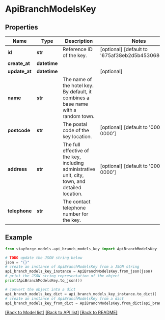 # ApiBranchModelsKey


## Properties

Name | Type | Description | Notes
------------ | ------------- | ------------- | -------------
**id** | **str** | Reference ID of the key. | [optional] [default to '675af38eb2d5b453068ca3dd']
**create_at** | **datetime** |  | 
**update_at** | **datetime** |  | [optional] 
**name** | **str** | The name of the hotel key. By default, it combines a base name with a random town. | 
**postcode** | **str** | The postal code of the key location. | [optional] [default to '000-0000']
**address** | **str** | The full effective of the key, including administrative unit, city, town, and detailed location. | [optional] [default to '000-0000']
**telephone** | **str** | The contact telephone number for the key. | 

## Example

```python
from stayforge.models.api_branch_models_key import ApiBranchModelsKey

# TODO update the JSON string below
json = "{}"
# create an instance of ApiBranchModelsKey from a JSON string
api_branch_models_key_instance = ApiBranchModelsKey.from_json(json)
# print the JSON string representation of the object
print(ApiBranchModelsKey.to_json())

# convert the object into a dict
api_branch_models_key_dict = api_branch_models_key_instance.to_dict()
# create an instance of ApiBranchModelsKey from a dict
api_branch_models_key_from_dict = ApiBranchModelsKey.from_dict(api_branch_models_key_dict)
```
[[Back to Model list]](../README.md#documentation-for-models) [[Back to API list]](../README.md#documentation-for-api-endpoints) [[Back to README]](../README.md)


